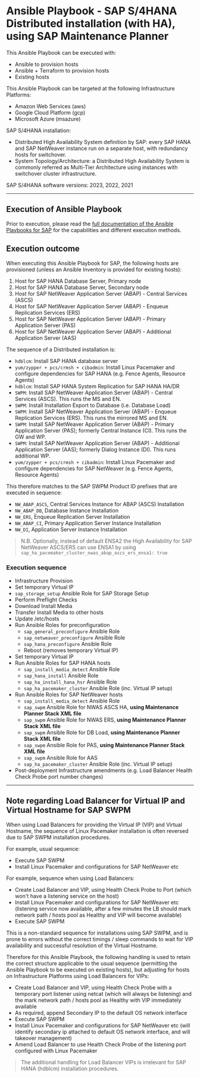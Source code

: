# Ansible Playbook - SAP S/4HANA Distributed installation (with HA), using SAP Maintenance Planner

This Ansible Playbook can be executed with:
- Ansible to provision hosts
- Ansible + Terraform to provision hosts
- Existing hosts

This Ansible Playbook can be targeted at the following Infrastructure Platforms:
- Amazon Web Services (aws)
- Google Cloud Platform (gcp)
- Microsoft Azure (msazure)

SAP S/4HANA installation:
- Distributed High Availability System definition by SAP: every SAP HANA and SAP NetWeaver instance run on a separate host, with redundancy hosts for switchover.
- System Topology/Architecture: a Distributed High Availability System is commonly referred as Multi-Tier Architecture using instances with switchover cluster infrastructure.

SAP S/4HANA software versions:
2023, 2022, 2021

---

## Execution of Ansible Playbook

Prior to execution, please read the [full documentation of the Ansible Playbooks for SAP](../docs/README.md) for the capabilities and different execution methods.

## Execution outcome

When executing this Ansible Playbook for SAP, the following hosts are provisioned (unless an Ansible Inventory is provided for existing hosts):
1. Host for SAP HANA Database Server, Primary node
2. Host for SAP HANA Database Server, Secondary node
3. Host for SAP NetWeaver Application Server (ABAP) - Central Services (ASCS)
4. Host for SAP NetWeaver Application Server (ABAP) - Enqueue Replication Services (ERS)
5. Host for SAP NetWeaver Application Server (ABAP) - Primary Application Server (PAS)
6. Host for SAP NetWeaver Application Server (ABAP) - Additional Application Server (AAS)

The sequence of a Distributed installation is:
- `hdblcm`: Install SAP HANA database server
- `yum/zypper + pcs/crmsh + cibadmin`: Install Linux Pacemaker and configure dependencies for SAP HANA (e.g. Fence Agents, Resource Agents)
- `hdblcm`: Install SAP HANA System Replication for SAP HANA HA/DR
- `SWPM`: Install SAP NetWeaver Application Server (ABAP) - Central Services (ASCS). This runs the MS and EN.
- `SWPM`: Install Installation Export to Database (i.e. Database Load)
- `SWPM`: Install SAP NetWeaver Application Server (ABAP) - Enqueue Replication Services (ERS). This runs the mirrored MS and EN.
- `SWPM`: Install SAP NetWeaver Application Server (ABAP) - Primary Application Server (PAS); formerly Central Instance (CI). This runs the GW and WP.
- `SWPM`: Install SAP NetWeaver Application Server (ABAP) - Additional Application Server (AAS); formerly Dialog Instance (DI). This runs additional WP.
- `yum/zypper + pcs/crmsh + cibadmin`: Install Linux Pacemaker and configure dependencies for SAP NetWeaver (e.g. Fence Agents, Resource Agents)

This therefore matches to the SAP SWPM Product ID prefixes that are executed in sequence:
- `NW_ABAP_ASCS`, Central Services Instance for ABAP (ASCS) Installation
- `NW_ABAP_DB`, Database Instance Installation
- `NW_ERS`, Enqueue Replication Server Installation
- `NW_ABAP_CI`, Primary Application Server Instance Installation
- `NW_DI`, Application Server Instance Installation

> N.B. Optionally, instead of default ENSA2 the High Availability for SAP NetWeaver ASCS/ERS can use ENSA1 by using `sap_ha_pacemaker_cluster_nwas_abap_ascs_ers_ensa1: true`

### Execution sequence

- Infrastructure Provision
- Set temporary Virtual IP
- `sap_storage_setup` Ansible Role for SAP Storage Setup
- Perform Preflight Checks
- Download Install Media
- Transfer Install Media to other hosts
- Update /etc/hosts
- Run Ansible Roles for preconfiguration
    - `sap_general_preconfigure` Ansible Role
    - `sap_netweaver_preconfigure` Ansible Role
    - `sap_hana_preconfigure` Ansible Role
    - Reboot (removes temporary Virtual IP)
- Set temporary Virtual IP
- Run Ansible Roles for SAP HANA hosts
    - `sap_install_media_detect` Ansible Role
    - `sap_hana_install` Ansible Role
    - `sap_ha_install_hana_hsr` Ansible Role
    - `sap_ha_pacemaker_cluster` Ansible Role (inc. Virtual IP setup)
- Run Ansible Roles for SAP NetWeaver hosts
    - `sap_install_media_detect` Ansible Role
    - `sap_swpm` Ansible Role for NWAS ASCS HA, **using Maintenance Planner Stack XML file**
    - `sap_swpm` Ansible Role for NWAS ERS, **using Maintenance Planner Stack XML file**
    - `sap_swpm` Ansible Role for DB Load, **using Maintenance Planner Stack XML file**
    - `sap_swpm` Ansible Role for PAS, **using Maintenance Planner Stack XML file**
    - `sap_swpm` Ansible Role for AAS
    - `sap_ha_pacemaker_cluster` Ansible Role (inc. Virtual IP setup)
- Post-deployment Infrastructure amendments (e.g. Load Balancer Health Check Probe port number changes)

---

## Note regarding Load Balancer for Virtual IP and Virtual Hostname for SAP SWPM

When using Load Balancers for providing the Virtual IP (VIP) and Virtual Hostname, the sequence of Linux Pacemaker installation is often reversed due to SAP SWPM installation procedures.

For example, usual sequence:
- Execute SAP SWPM
- Install Linux Pacemaker and configurations for SAP NetWeaver etc

For example, sequence when using Load Balancers:
- Create Load Balancer and VIP, using Health Check Probe to Port (which won't have a listening service on the host)
- Install Linux Pacemaker and configurations for SAP NetWeaver etc (listening service now available, after a few minutes the LB should mark network path / hosts pool as Healthy and VIP will become available)
- Execute SAP SWPM

This is a non-standard sequence for installations using SAP SWPM, and is prone to errors without the correct timings / sleep commands to wait for VIP availability and successful resolution of the Virtual Hostname.

Therefore for this Ansible Playbook, the following handling is used to retain the correct structure applicable to the usual sequence (permitting the Ansible Playbook to be executed on existing hosts), but adjusting for hosts on Infrastructure Platforms using Load Balancers for VIPs:
- Create Load Balancer and VIP, using Health Check Probe with a temporary port listener using netcat (which will always be listening) and the mark network path / hosts pool as Healthy with VIP immediately available
- As required, append Secondary IP to the default OS network interface
- Execute SAP SWPM
- Install Linux Pacemaker and configurations for SAP NetWeaver etc (will identify secondary ip attached to default OS network interface, and will takeover management)
- Amend Load Balancer to use Health Check Probe of the listening port configured with Linux Pacemaker

> The additional handling for Load Balancer VIPs is irrelevant for SAP HANA (hdblcm) installation procedures.
